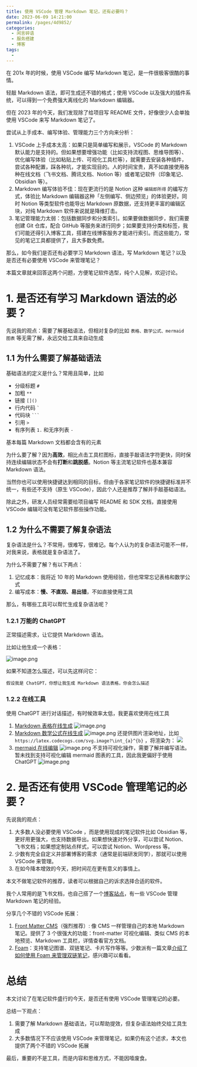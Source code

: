 ```yaml
---
title: 使用 VSCode 管理 Markdown 笔记，还有必要吗？
date: 2023-06-09 14:21:00
permalink: /pages/4d9852/
categories: 
  - 闲言碎语
  - 服务搭建
  - 博客
tags: 
  - 
---
```


在 201x 年的时候，使用 VSCode 编写 Markdown 笔记，是一件很极客很酷的事情。

轻敲 Markdown 语法，即可生成还不错的格式；使用 VSCode 以及强大的插件系统，可以得到一个免费强大离线化的 Markdown 编辑器。

但在 2023 年的今天，我们发现除了给项目写 README 文件，好像很少人会单独使用 VSCode 来写 Markdown 笔记了。

<!-- more -->

尝试从上手成本、编写体验、管理能力三个方向来分析：
1. VSCode 上手成本太高：如果只是简单编写和展示，VSCode 的 Markdown 默认能力是支持的。但如果想要增强功能（比如支持流程图、思维导图等）、优化编写体验（比如粘贴上传、可视化工具栏等），就需要去安装各种插件，尝试各种配置，踩各种坑，才能实现目的。人的时间宝贵，真不如直接使用各种在线文档（飞书文档、腾讯文档、Notion 等）或者笔记软件（印象笔记、Obsidian 等）。
2. Markdown 编写体验不佳：现在更流行的是 Notion 这种 `编辑即所得` 的编写方式，体验比 Markdown 编辑器这种「左侧编写、侧边预览」的体验更好。同时 Notion 等类型软件也能导出 Markdown 原数据，还支持更丰富的编辑区块，对纯 Markdown 软件来说就是降维打击。
3. 笔记管理能力太弱：包括数据同步和分类索引。如果要做数据同步，我们需要创建 Git 仓库，配合 GitHub 等服务来进行同步；如果要支持分类和标签，我们可能还得引入博客工具，搭建在线博客服务才能进行索引。而这些能力，常见的笔记工具都提供了，且大多数免费。

那么，如今我们是否还有必要学习 Markdown 语法，写 Markdown 笔记？以及是否还有必要使用 VSCode 来管理笔记？

本篇文章就来回答这两个问题，方便笔记软件选型，纯个人见解，欢迎讨论。

<!-- more -->

# 1. 是否还有学习 Markdown 语法的必要？

先说我的观点：需要了解基础语法，但相对复杂的比如 `表格、数学公式、mermaid 图表` 等无需了解，永远交给工具来自动生成

## 1.1 为什么需要了解基础语法

基础语法的定义是什么？常用且简单，比如
- 分级标题 `#`
- 加粗 `**`
- 链接 `[]()`
- 行内代码 `` ` ``
- 代码块 `` ``` ``
- 引用 `>` 
- 有序列表 `1.` 和无序列表 `-`

基本每篇 Markdown 文档都会含有的元素

为什么要了解？因为**高效**，相比点击工具栏图标，直接手敲语法字符更快，同时保持连续编辑状态不会有**打断**和**跳脱感**。Notion 等主流笔记软件也基本兼容 Markdown 语法。


当然你也可以使用快捷键达到相同的目标，但由于各家笔记软件的快捷键标准并不统一，有些还不支持（原生 VSCode），因此个人还是推荐了解并手敲基础语法。

除此之外，研发人员经常需要给项目编写 README 和 SDK 文档，直接使用 VSCode 编辑可没有笔记软件那些操作功能。

## 1.2 为什么不需要了解复杂语法

复杂语法是什么？不常用，很难写，很难记。每个人认为的复杂语法可能不一样，对我来说，表格就是复杂语法了。



为什么不需要了解？有以下两点：
1. 记忆成本：我将近 10 年的 Markdown 使用经验，但也常常忘记表格和数学公式
2. 编写成本：**慢、不直观、易出错**，不如直接使用工具

那么，有哪些工具可以帮忙生成复杂语法呢？

### 1.2.1 万能的 ChatGPT

正常描述需求，让它提供 Markdown 语法。

比如让他生成一个表格：

![image.png](https://p1-juejin.byteimg.com/tos-cn-i-k3u1fbpfcp/a9fe7a986ca842979dae3cd943cc60f1~tplv-k3u1fbpfcp-watermark.image?)

如果不知道怎么描述，可以先这样问它：
```
假设我是 ChatGPT，你想让我生成 Markdown 语法表格，你会怎么描述
```



### 1.2.2 在线工具

使用 ChatGPT 进行对话描述，有时候效率太低，我更喜欢使用在线工具

1. [Markdown 表格在线生成](https://www.tablesgenerator.com/markdown_tables)
![image.png](https://p9-juejin.byteimg.com/tos-cn-i-k3u1fbpfcp/bba38423b1b44e818542289f7ee8a723~tplv-k3u1fbpfcp-watermark.image?)
2. [Markdown 数学公式在线生成](https://editor.codecogs.com/)
![image.png](https://p6-juejin.byteimg.com/tos-cn-i-k3u1fbpfcp/e09ced69f31e42ddbfbe07fb58024e5c~tplv-k3u1fbpfcp-watermark.image?)
  还提供图片渲染地址，比如 `https://latex.codecogs.com/svg.image?\int_{a}^{b}` ，将渲染为：
![](https://latex.codecogs.com/svg.image?\int_{a}^{b})
3. [mermaid 在线编辑](https://mermaid.live/edit)
![image.png](https://p3-juejin.byteimg.com/tos-cn-i-k3u1fbpfcp/14cfe9b54cba4ec4b47c4718eb233468~tplv-k3u1fbpfcp-watermark.image?)
不支持可视化操作，需要了解并编写语法。暂未找到支持可视化编辑 mermaid 图表的工具，因此我更偏好于使用 ChatGPT
![image.png](https://p6-juejin.byteimg.com/tos-cn-i-k3u1fbpfcp/f4930a7c9a584095a4dc256b790d2529~tplv-k3u1fbpfcp-watermark.image?)


# 2. 是否还有使用 VSCode 管理笔记的必要？

先说我的观点：
1. 大多数人没必要使用 VSCode ，而是使用现成的笔记软件比如 Obsidian 等，更好用更强大，也支持数据导出。如果想快速对外分享，可以尝试 Notion、飞书文档；如果想定制站点样式，可以尝试 Notion、Wordpress 等。
2. 少数有完全自定义并部署博客的需求（通常是前端研发同学），那就可以使用 VSCode 来管理。
3. 在如今降本增效的今天，把时间花在更有意义的事情上。

本文不做笔记软件的推荐，读者可以根据自己的诉求选择合适的软件。

我个人常用的是飞书文档，也自己搭了一个[博客站点](http://www.gahing.top/)，有一些 VSCode 管理 Markdown 笔记的经验。

分享几个不错的 VSCode 拓展：
1. [Front Matter CMS](https://marketplace.visualstudio.com/items?itemName=eliostruyf.vscode-front-matter)（强烈推荐）: 像 CMS 一样管理自己的本地 Markdown 笔记。提供了 3 个很强大的功能：front-matter 可视化编辑、类似 CMS 的本地预览、Markdown 工具栏，详情查看官方文档。
2. [Foam](https://marketplace.visualstudio.com/items?itemName=foam.foam-vscode)：支持笔记图谱、双链笔记、卡片写作等等。少数派有一篇文章[介绍了如何使用 Foam 来管理双链笔记](https://sspai.com/post/70956)，感兴趣可以看看。

# 总结

本文讨论了在笔记软件盛行的今天，是否还有使用 VSCode 管理笔记的必要。

总结一下观点：
1. 需要了解 Markdown 基础语法，可以帮助提效，但复杂语法始终交给工具生成
2. 大多数情况下不应该使用 VSCode 来管理笔记，如果仍有这个述求，本文也提供了两个不错的 VSCode 拓展

最后，重要的不是工具，而是内容和思维方式，不能因噎废食。